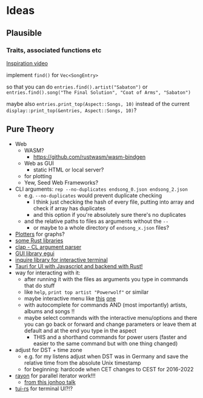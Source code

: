 # Ideas

## Plausible

### Traits, associated functions etc

[Inspiration video](https://youtu.be/bnnacleqg6k)

implement `find()` for `Vec<SongEntry>`

so that you can do `entries.find().artist("Sabaton")`
or `entries.find().song("The Final Solution", "Coat of Arms", "Sabaton")`

maybe also `entries.print_top(Aspect::Songs, 10)` instead of the current
`display::print_top(&entries, Aspect::Songs, 10)`?

## Pure Theory

- Web
  - WASM?
    - https://github.com/rustwasm/wasm-bindgen
  - Web as GUI
    - static HTML or local server?
  - for plotting
  - Yew, Seed Web Frameworks?
- CLI arguments: `rep --no-duplicates endsong_0.json endsong_2.json`
  - e.g. `--no-duplicates` would prevent duplicate checking
    - I think just checking the hash of every file, putting into array and check if array has duplicates
    - and this option if you're absolutely sure there's no duplicates
  - and the relative paths to files as arguments without the `--`
    - or maybe to a whole directory of `endsong_x.json` files?
- [Plotters](https://old.reddit.com/r/rust/comments/ude3lz/plotters_is_back/) for graphs?
- [some Rust libraries](https://old.reddit.com/r/rust/comments/uevmnx/what_crates_would_you_consider_essential/)
- [clap - CL argument parser](https://docs.rs/clap/latest/clap/)
- [GUI library egui](https://old.reddit.com/r/rust/comments/ugefgv/egui_018_released/)
- [inquire library for interactive terminal](https://docs.rs/inquire/latest/inquire/)
- [Tauri for UI with Javascript and backend with Rust!](https://youtu.be/-X8evddpu7M)
- way for interacting with it:
  - after running it with the files as arguments you type in commands that do stuff
  - like `help`, `print top artist "Powerwolf"` or similar
  - maybe interactive menu like [this](https://code.visualstudio.com/api/extension-guides/color-theme#create-a-new-color-theme) [one](https://code.visualstudio.com/assets/api/extension-guides/color-theme/yocode-colortheme.png)
  - with autocomplete for commands AND (most importantly) artists, albums and songs !!
  - maybe select commands with the interactive menu/options and there you can go back or forward and change parameters or leave them at default and at the end you type in the aspect
    - THIS and a shorthand commands for power users (faster and easier to the same command but with one thing changed)
- adjust for DST + time zone
  - e.g. for my listens adjust when DST was in Germany and save the relative time from the absolute Unix timestamp
  - for beginning: hardcode when CET changes to CEST for 2016-2022
- [rayon](https://github.com/rayon-rs/rayon) for parallel iterator work!!!
  - [from this jonhoo talk](https://youtu.be/DnT-LUQgc7s?t=1516)
- [tui-rs](https://github.com/fdehau/tui-rs) for terminal UI?!?

